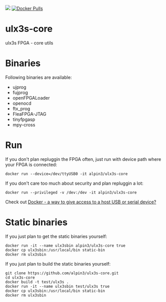 [![](https://images.microbadger.com/badges/image/alpin3/ulx3s-core.svg)](https://microbadger.com/images/alpin3/ulx3s-core "Get your own image badge on microbadger.com")
[![Docker Pulls](https://img.shields.io/docker/pulls/alpin3/ulx3s-core)](https://hub.docker.com/r/alpin3/ulx3s-core "Docker hub")

# ulx3s-core

ulx3s FPGA - core utils

# Binaries

Following binaries are available:

  - ujprog
  - fujprog
  - openFPGALoader
  - openocd
  - ftx_prog
  - FleaFPGA-JTAG
  - tinyfpgasp
  - mpy-cross

# Run

If you don't plan repluggin the FPGA often, just run with device path where your FPGA is connected:

```
docker run --device=/dev/ttyUSB0 -it alpin3/ulx3s-core
```

If you don't care too much about security and plan repluggin a lot:

```
docker run --privileged -v /dev:/dev -it alpin3/ulx3s-core
```

Check out [Docker - a way to give access to a host USB or serial device?](https://stackoverflow.com/questions/24225647/docker-a-way-to-give-access-to-a-host-usb-or-serial-device)

# Static binaries

If you just plan to get the static binaries yourself:
```
docker run -it --name ulx3sbin alpin3/ulx3s-core true
docker cp ulx3sbin:/usr/local/bin static-bin
docker rm ulx3sbin
```

If you just plan to build the static binaries yourself:
```
git clone https://github.com/alpin3/ulx3s-core.git
cd ulx3s-core
docker build -t test/ulx3s .
docker run -it --name ulx3sbin test/ulx3s true
docker cp ulx3sbin:/usr/local/bin static-bin
docker rm ulx3sbin
```





